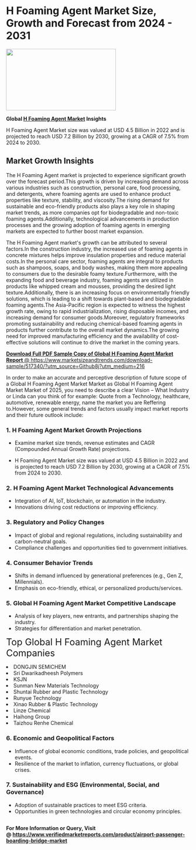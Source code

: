 <H1>H Foaming Agent Market Size, Growth and Forecast from 2024 - 2031</H1><img class="aligncenter size-medium wp-image-584254" src="https://thirdeyenews.in/wp-content/uploads/2024/09/Global-Market-Research-300x168.jpeg" alt="" width="300" height="168" /><p><strong>Global&nbsp;<a href="https://www.marketsizeandtrends.com/download-sample/517340/?utm_source=Github8j?utm_medium=216">H Foaming Agent Market</a> Insights</strong></p><p>H Foaming Agent Market size was valued at USD 4.5 Billion in 2022 and is projected to reach USD 7.2 Billion by 2030, growing at a CAGR of 7.5% from 2024 to 2030.</p><p><h2>Market Growth Insights</h2> <p>The H Foaming Agent market is projected to experience significant growth over the forecast period.This growth is driven by increasing demand across various industries such as construction, personal care, food processing, and detergents, where foaming agents are used to enhance product properties like texture, stability, and viscosity.The rising demand for sustainable and eco-friendly products also plays a key role in shaping market trends, as more companies opt for biodegradable and non-toxic foaming agents.Additionally, technological advancements in production processes and the growing adoption of foaming agents in emerging markets are expected to further boost market expansion.</p> <p><a href="#"></a></p> <p>The H Foaming Agent market's growth can be attributed to several factors.In the construction industry, the increased use of foaming agents in concrete mixtures helps improve insulation properties and reduce material costs.In the personal care sector, foaming agents are integral to products such as shampoos, soaps, and body washes, making them more appealing to consumers due to the desirable foamy texture.Furthermore, with the expanding food and beverage industry, foaming agents are utilized in products like whipped cream and mousses, providing the desired light texture.Additionally, there is an increasing focus on environmentally friendly solutions, which is leading to a shift towards plant-based and biodegradable foaming agents.The Asia-Pacific region is expected to witness the highest growth rate, owing to rapid industrialization, rising disposable incomes, and increasing demand for consumer goods.Moreover, regulatory frameworks promoting sustainability and reducing chemical-based foaming agents in products further contribute to the overall market dynamics.The growing need for improved manufacturing efficiency and the availability of cost-effective solutions will continue to drive the market in the coming years.<p><a href="#"></p><p><span class=""><strong>Download Full PDF Sample Copy of Global H Foaming Agent Market Report</strong> @ <a href="https://www.marketsizeandtrends.com/download-sample/517340/?utm_source=Github8j?utm_medium=216" target="_blank">https://www.marketsizeandtrends.com/download-sample/517340/?utm_source=Github8j?utm_medium=216</a></span></p><p>In order to make an accurate and perceptive description of future scope of a Global&nbsp;H Foaming Agent Market Market as Global&nbsp;H Foaming Agent Market Market of 2025, you need to describe a clear Vision &ndash; What Industry or Linda can you think of for example: Quote from a Technology, healthcare, automotive, renewable energy, name the market you are Reffering to.However, some general trends and factors usually impact market reports and their future outlook include:</p><h3>1.&nbsp;<strong>H Foaming Agent Market Growth Projections</strong></h3><ul><li>Examine market size trends, revenue estimates and CAGR (Compounded Annual Growth Rate) projections.</li><li><p>H Foaming Agent Market size was valued at USD 4.5 Billion in 2022 and is projected to reach USD 7.2 Billion by 2030, growing at a CAGR of 7.5% from 2024 to 2030.</p></li></ul><h3>2.&nbsp;<strong>H Foaming Agent Market Technological Advancements</strong></h3><ul><li>Integration of AI, IoT, blockchain, or automation in the industry.</li><li>Innovations driving cost reductions or improving efficiency.</li></ul><h3>3.&nbsp;<strong>Regulatory and Policy Changes</strong></h3><ul><li>Impact of global and regional regulations, including sustainability and carbon-neutral goals.</li><li>Compliance challenges and opportunities tied to government initiatives.</li></ul><h3>4.&nbsp;<strong>Consumer Behavior Trends</strong></h3><ul><li>Shifts in demand influenced by generational preferences (e.g., Gen Z, Millennials).</li><li>Emphasis on eco-friendly, ethical, or personalized products/services.</li></ul><h3>5.&nbsp;<strong>Global H Foaming Agent Market Competitive Landscape</strong></h3><ul><li>Analysis of key players, new entrants, and partnerships shaping the industry.</li><li>Strategies for differentiation and market penetration.</li></ul><p data-pm-slice="1 1 []"><span style="color: inherit; font-family: inherit; font-size: 25px;">Top Global H Foaming Agent Market Companies</span></p><div class="" data-test-id=""><p><li>DONGJIN SEMICHEM</li><li> Sri Dwarikadheesh Polymers</li><li> KSJN</li><li> Sunman New Materials Technology</li><li> Shuntai Rubber and Plastic Technology</li><li> Runyue Technology</li><li> Xinao Rubber & Plastic Technology</li><li> Linze Chemical</li><li> Haihong Group</li><li> Taizhou Renhe Chemical</li></p></div><h3>6.&nbsp;<strong>Economic and Geopolitical Factors</strong></h3><ul><li>Influence of global economic conditions, trade policies, and geopolitical events.</li><li>Resilience of the market to inflation, currency fluctuations, or global crises.</li></ul><h3>7.&nbsp;<strong>Sustainability and ESG (Environmental, Social, and Governance)</strong></h3><ul><li>Adoption of sustainable practices to meet ESG criteria.</li><li>Opportunities in green technologies and circular economy principles.</li></ul><h2><strong style="font-size: 14px;">For More Information or Query, Visit @&nbsp;</strong><a style="background-color: #ffffff; font-size: 14px;" href="https://www.marketsizeandtrends.com/report/h-foaming-agent-market/" target="_blank">https://www.verifiedmarketreports.com/product/airport-passenger-boarding-bridge-market</a></h2>